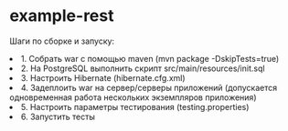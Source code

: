 # example-rest

Шаги по сборке и запуску:
<li>1. Собрать war с помощью maven (mvn package -DskipTests=true)</li>
<li>2. На PostgreSQL выполнить скрипт src/main/resources/init.sql</li>
<li>3. Настроить Hibernate (hibernate.cfg.xml)</li>
<li>4. Задеплоить war на сервер/серверы приложений (допускается одновременная работа нескольких экземпляров приложения)</li>
<li>5. Настроить параметры тестирования (testing.properties)</li>
<li>6. Запустить тесты</li>
